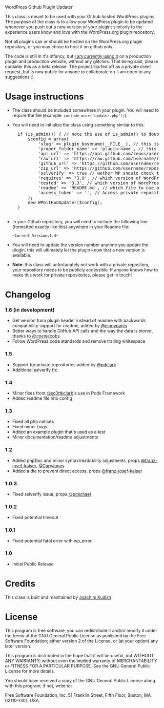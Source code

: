 WordPress Github Plugin Updater

This class is meant to be used with your Github hosted WordPress plugins. The purpose of the class is to allow your WordPress plugin to be updated whenever you push out a new version of your plugin; similarly to the experience users know and love with the WordPress.org plugin repository.

Not all plugins can or should be hosted on the WordPress.org plugin repository, or you may chose to host it on github only.

The code is still in it's infancy, but [I am currently using it](https://github.com/jkudish/JigoShop-Software-Add-on) on a production plugin and production website, without any glitches. That being said, please consider this as a beta release. The project started off as a private client request, but is now public for anyone to collaborate on. I am open to any suggestions :)

Usage instructions
===========

* The class should be included somewhere in your plugin. You will need to require the file (example: `include_once('updater.php');`).
* You will need to initialize the class using something similar to this:

	<pre>
	if (is_admin()) { // note the use of is_admin() to double check that this is happening in the admin
		$config = array(
			'slug' => plugin_basename(__FILE__), // this is the slug of your plugin
			'proper_folder_name' => 'plugin-name', // this is the name of the folder your plugin lives in
			'api_url' => 'https://api.github.com/repos/username/repository-name', // the github API url of your github repo
			'raw_url' => 'https://raw.github.com/username/repository-name/master', // the github raw url of your github repo
			'github_url' => 'https://github.com/username/repository-name', // the github url of your github repo
			'zip_url' => 'https://github.com/username/repository-name/zipball/master', // the zip url of the github repo
			'sslverify' => true // wether WP should check the validity of the SSL cert when getting an update, see https://github.com/jkudish/WordPress-GitHub-Plugin-Updater/issues/2 and https://github.com/jkudish/WordPress-GitHub-Plugin-Updater/issues/4 for details
			'requires' => '3.0', // which version of WordPress does your plugin require?
			'tested' => '3.3', // which version of WordPress is your plugin tested up to?
			'readme' => 'README.md', // which file to use as the readme for the version number
			'access_token' => '', // Access private repositories by authorizing under Appearance > Github Updates when this example plugin is installed
		);
		new WPGitHubUpdater($config);
	}
	</pre>

* In your Github repository, you will need to include the following line (formatted exactly like this) anywhere in your Readme file:

	`~Current Version:1.4~`

* You will need to update the version number anytime you update the plugin, this will ultimately let the plugin know that a new version is available.

* **Note**: this class will unfortunately not work with a private repository, your repository needs to be publicly accessible. If anyone knows how to make this work for private repositories, please get in touch!

Changelog
===========

### 1.6 (in development)
* Get version from plugin header instead of readme with backwards compatibility support for readme, added by [@ninnypants](https://github.com/ninnypants)
* Better ways to handle GitHub API calls and the way the data is stored, thanks to [@coenjacobs](https://github.com/coenjacobs)
* Follow WordPress code standards and remove trailing whitespace

### 1.5
* Support for private repositories added by [@pdclark](http://profiles.wordpress.org/pdclark)
* Additional sslverify fix

### 1.4
* Minor fixes from [@sc0ttkclark](https://github.com/sc0ttkclark)'s use in Pods Framework
* Added readme file into config

### 1.3
* Fixed all php notices
* Fixed minor bugs
* Added an example plugin that's used as a test
* Minor documentation/readme adjustments

### 1.2
* Added phpDoc and minor syntax/readability adjusments, props [@franz-josef-kaiser](https://github.com/franz-josef-kaiser), [@GaryJones](https://github.com/GaryJones)
* Added a die to prevent direct access, props [@franz-josef-kaiser](https://github.com/franz-josef-kaiser)

### 1.0.3
* Fixed sslverify issue, props [@pmichael](https://github.com/pmichael)

### 1.0.2
* Fixed potential timeout

### 1.0.1
* Fixed potential fatal error with wp_error

### 1.0
* Initial Public Release

Credits
===========

This class is built and maintained by [Joachim Kudish](http://jkudish.com "Joachim Kudish")

License
===========

This program is free software; you can redistribute it and/or modify it under the terms of the GNU General Public License as published by the Free Software Foundation; either version 2 of the License, or (at your option) any later version.

This program is distributed in the hope that it will be useful, but WITHOUT ANY WARRANTY; without even the implied warranty of MERCHANTABILITY or FITNESS FOR A PARTICULAR PURPOSE.  See the GNU General Public License for more details.

You should have received a copy of the GNU General Public License along with this program; if not, write to:

Free Software Foundation, Inc.
51 Franklin Street, Fifth Floor,
Boston, MA
02110-1301, USA.
